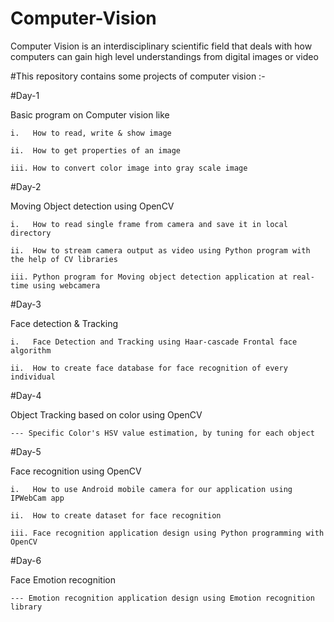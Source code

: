 # Computer-Vision

Computer Vision is an interdisciplinary scientific field that deals with how computers can gain high level understandings from digital images or video

#This repository contains some projects of computer vision :-



#Day-1 

  Basic program on Computer vision like
  
    i.   How to read, write & show image
    
    ii.  How to get properties of an image
    
    iii. How to convert color image into gray scale image
    
    
#Day-2

  Moving Object detection using OpenCV
  
    i.   How to read single frame from camera and save it in local directory
    
    ii.  How to stream camera output as video using Python program with the help of CV libraries
    
    iii. Python program for Moving object detection application at real-time using webcamera
    
 
#Day-3

  Face detection & Tracking
  
    i.   Face Detection and Tracking using Haar-cascade Frontal face algorithm
    
    ii.  How to create face database for face recognition of every individual
    
 
#Day-4

  Object Tracking based on color using OpenCV
  
    --- Specific Color's HSV value estimation, by tuning for each object
    
  
#Day-5

  Face recognition using OpenCV
  
    i.   How to use Android mobile camera for our application using IPWebCam app
   
    ii.  How to create dataset for face recognition
   
    iii. Face recognition application design using Python programming with OpenCV
   
   
#Day-6

  Face Emotion recognition
  
    --- Emotion recognition application design using Emotion recognition library
    
    
    
    
  
  
